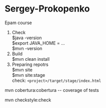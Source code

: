 # Sergey-Prokopenko
Epam course

1. Check      
    $java -version      
    $export JAVA_HOME = ...    
    $mvn -version    
2. Build    
    $mvn clean install    
3. Preparing repotrs  
    $mvn site  
    $mvn site:stage  
    check: ``<project>/target/stage/index.html``

mvn cobertura:cobertura -- coverage of tests

mvn checkstyle:check
